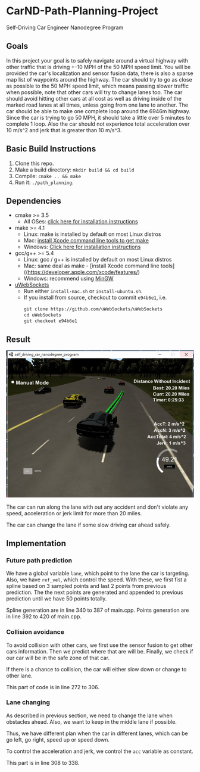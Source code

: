 # CarND-Path-Planning-Project
Self-Driving Car Engineer Nanodegree Program

## Goals
In this project your goal is to safely navigate around a virtual highway with other traffic that is driving +-10 MPH of the 50 MPH speed limit. You will be provided the car's localization and sensor fusion data, there is also a sparse map list of waypoints around the highway. The car should try to go as close as possible to the 50 MPH speed limit, which means passing slower traffic when possible, note that other cars will try to change lanes too. The car should avoid hitting other cars at all cost as well as driving inside of the marked road lanes at all times, unless going from one lane to another. The car should be able to make one complete loop around the 6946m highway. Since the car is trying to go 50 MPH, it should take a little over 5 minutes to complete 1 loop. Also the car should not experience total acceleration over 10 m/s^2 and jerk that is greater than 10 m/s^3.

## Basic Build Instructions

1. Clone this repo.
2. Make a build directory: `mkdir build && cd build`
3. Compile: `cmake .. && make`
4. Run it: `./path_planning`.

## Dependencies

* cmake >= 3.5
  * All OSes: [click here for installation instructions](https://cmake.org/install/)
* make >= 4.1
  * Linux: make is installed by default on most Linux distros
  * Mac: [install Xcode command line tools to get make](https://developer.apple.com/xcode/features/)
  * Windows: [Click here for installation instructions](http://gnuwin32.sourceforge.net/packages/make.htm)
* gcc/g++ >= 5.4
  * Linux: gcc / g++ is installed by default on most Linux distros
  * Mac: same deal as make - [install Xcode command line tools]((https://developer.apple.com/xcode/features/)
  * Windows: recommend using [MinGW](http://www.mingw.org/)
* [uWebSockets](https://github.com/uWebSockets/uWebSockets)
  * Run either `install-mac.sh` or `install-ubuntu.sh`.
  * If you install from source, checkout to commit `e94b6e1`, i.e.
    ```
    git clone https://github.com/uWebSockets/uWebSockets 
    cd uWebSockets
    git checkout e94b6e1
    ```
## Result
![result](./result.jpg)

The car can run along the lane with out any accident and don't violate any speed, acceleration or jerk limit for more than 20 miles.

The car can change the lane if some slow driving car ahead safely.

## Implementation

### Future path prediction

We have a global variable `lane`, which point to the lane the car is targeting. Also, we have `ref_vel`, which control the speed. With these, we first fist a spline based on 3 sampled points and last 2 points from previous prediction. The the next points are generated and appended to previous prediction until we have 50 points totally.

Spline generation are in line 340 to 387 of main.cpp.
Points generation are in line 392 to 420 of main.cpp.

### Collision avoidance

To avoid collision with other cars, we first use the sensor fusion to get other cars information. Then we predict where that are will be. Finally, we check if our car will be in the safe zone of that car.

If there is a chance to collision, the car will either slow down or change to other lane.

This part of code is in line 272 to 306.

### Lane changing

As described in previous section, we need to change the lane when obstacles ahead. Also, we want to keep in the middle lane if possible.

Thus, we have different plan when the car in different lanes, which can be go left, go right, speed up or speed down.

To control the acceleration and jerk, we control the `acc` variable as constant.

This part is in line 308 to 338.

